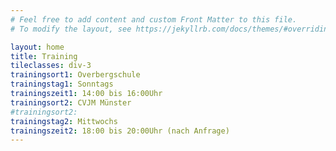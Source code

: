 ```yaml
---
# Feel free to add content and custom Front Matter to this file.
# To modify the layout, see https://jekyllrb.com/docs/themes/#overriding-theme-defaults

layout: home
title: Training
tileclasses: div-3
trainingsort1: Overbergschule
trainingstag1: Sonntags
trainingszeit1: 14:00 bis 16:00Uhr
trainingsort2: CVJM Münster
#trainingsort2:
trainingstag2: Mittwochs
trainingszeit2: 18:00 bis 20:00Uhr (nach Anfrage)
---
```


[//]: # (Trainingszeiten)

[//]: # (==============)

[//]: # ()
[//]: # (Wienburgpark)

[//]: # (------------)

[//]: # ()
[//]: # (**Sonntags** 10:00 bis 12:00Uhr)

[//]: # ()
[//]: # (**Trainer** wechselnd)

[//]: # (<div>)

[//]: # (<iframe src="https://www.google.com/maps/d/embed?mid=1ItXdHt4LITyJr3uKbfTh02Tr8lLqO4Rk" width="640" height="480"></iframe>)

[//]: # ()
[//]: # (Wienburgpark)

[//]: # (------)

[//]: # ()
[//]: # (**Sonntags** 10:00 bis 12:00Uhr)

[//]: # ()
[//]: # (**Trainer** wechselnd)

[//]: # (</div>)

[//]: # ()
[//]: # (<div>)

[//]: # (<iframe src="https://www.google.com/maps/d/embed?mid=1ItXdHt4LITyJr3uKbfTh02Tr8lLqO4Rk" width="640" height="480"></iframe>)

[//]: # ()
[//]: # (Am Grünen Grund)

[//]: # (------------)

[//]: # (**Donnerstags** 18:00 bis 20:00Uhr)

[//]: # (**Trainer** wechselnd)

[//]: # (</div>)

[//]: # ()
[//]: # ({% capture first-section %})

[//]: # ()
[//]: # (Here is my first section content!)

[//]: # ()
[//]: # ({% endcapture %})

[//]: # ()
[//]: # ({% capture second-section %})

[//]: # ()
[//]: # (Here is the second section!)

[//]: # ()
[//]: # ({% endcapture %})